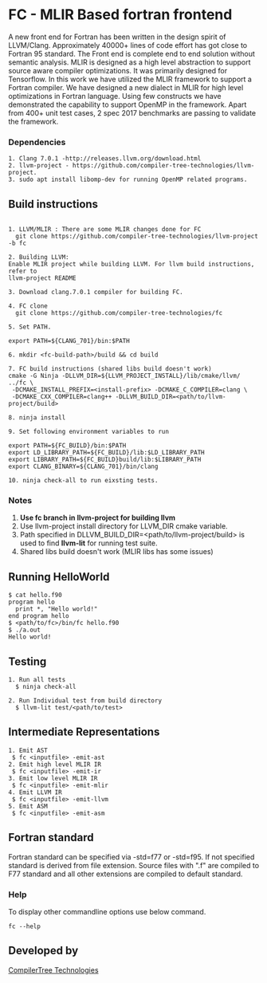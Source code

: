 # **FC - MLIR Based fortran frontend**

A new front end for Fortran has been written in the design spirit of LLVM/Clang. Approximately 40000+ lines of code effort has got close to Fortran 95 standard. The Front end is complete end to end solution without semantic analysis. MLIR is designed as a high level abstraction to support source aware compiler  optimizations. It was primarily designed for Tensorflow. In this work we have utilized the MLIR framework to support a Fortran compiler. We have designed a new dialect in MLIR for high level optimizations in Fortran language. Using few constructs we have demonstrated the capability to support OpenMP in the framework. Apart from 400+ unit test cases, 2 spec 2017 benchmarks are passing to validate the framework.

### Dependencies
```
1. Clang 7.0.1 -http://releases.llvm.org/download.html
2. llvm-project - https://github.com/compiler-tree-technologies/llvm-project.
3. sudo apt install libomp-dev for running OpenMP related programs.
```

## Build instructions
```

1. LLVM/MLIR : There are some MLIR changes done for FC
  git clone https://github.com/compiler-tree-technologies/llvm-project -b fc

2. Building LLVM:
Enable MLIR project while building LLVM. For llvm build instructions, refer to
llvm-project README

3. Download clang.7.0.1 compiler for building FC.

4. FC clone
  git clone https://github.com/compiler-tree-technologies/fc

5. Set PATH.

export PATH=${CLANG_701}/bin:$PATH

6. mkdir <fc-build-path>/build && cd build

7. FC build instructions (shared libs build doesn't work)
cmake -G Ninja -DLLVM_DIR=${LLVM_PROJECT_INSTALL}/lib/cmake/llvm/ ../fc \
 -DCMAKE_INSTALL_PREFIX=<install-prefix> -DCMAKE_C_COMPILER=clang \
 -DCMAKE_CXX_COMPILER=clang++ -DLLVM_BUILD_DIR=<path/to/llvm-project/build>

8. ninja install

9. Set following environment variables to run

export PATH=${FC_BUILD}/bin:$PATH
export LD_LIBRARY_PATH=${FC_BUILD}/lib:$LD_LIBRARY_PATH
export LIBRARY_PATH=${FC_BUILD}build/lib:$LIBRARY_PATH
export CLANG_BINARY=${CLANG_701}/bin/clang

10. ninja check-all to run eixsting tests.

```


### Notes
1. **Use fc branch in llvm-project for building llvm**
2. Use llvm-project install directory for LLVM_DIR cmake variable.
3. Path specified in DLLVM_BUILD_DIR=<path/to/llvm-project/build> is used to find **llvm-lit** for running test suite.
4. Shared libs build doesn't work (MLIR libs has some issues)

## Running HelloWorld

```
$ cat hello.f90
program hello
  print *, "Hello world!"
end program hello
$ <path/to/fc>/bin/fc hello.f90
$ ./a.out
Hello world!
```

## Testing
```
1. Run all tests
  $ ninja check-all

2. Run Individual test from build directory
  $ llvm-lit test/<path/to/test>
```

## Intermediate Representations

```
1. Emit AST
 $ fc <inputfile> -emit-ast
2. Emit high level MLIR IR
 $ fc <inputfile> -emit-ir
3. Emit low level MLIR IR
 $ fc <inputfile> -emit-mlir
4. Emit LLVM IR
 $ fc <inputfile> -emit-llvm
5. Emit ASM
 $ fc <inputfile> -emit-asm
```

## Fortran standard
Fortran  standard can be specified via -std=f77 or -std=f95. If not specified standard is derived from file extension. Source files with ".f" are compiled to F77 standard and all other extensions are compiled to default standard.

### Help
To display other commandline options use below command.
```
fc --help
```

## Developed by
[CompilerTree Technologies](http://compilertree.com)
